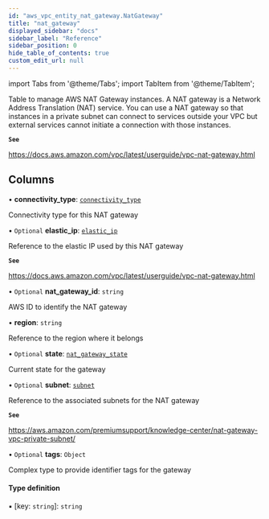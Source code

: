 ```yaml
---
id: "aws_vpc_entity_nat_gateway.NatGateway"
title: "nat_gateway"
displayed_sidebar: "docs"
sidebar_label: "Reference"
sidebar_position: 0
hide_table_of_contents: true
custom_edit_url: null
---
```


import Tabs from '@theme/Tabs';
import TabItem from '@theme/TabItem';

Table to manage AWS NAT Gateway instances.
A NAT gateway is a Network Address Translation (NAT) service.
You can use a NAT gateway so that instances in a private subnet can connect to services
outside your VPC but external services cannot initiate a connection with those instances.

**`See`**

https://docs.aws.amazon.com/vpc/latest/userguide/vpc-nat-gateway.html

## Columns

• **connectivity\_type**: [`connectivity_type`](../enums/aws_vpc_entity_nat_gateway.ConnectivityType.md)

Connectivity type for this NAT gateway

• `Optional` **elastic\_ip**: [`elastic_ip`](aws_vpc_entity_elastic_ip.ElasticIp.md)

Reference to the elastic IP used by this NAT gateway

**`See`**

https://docs.aws.amazon.com/vpc/latest/userguide/vpc-nat-gateway.html

• `Optional` **nat\_gateway\_id**: `string`

AWS ID to identify the NAT gateway

• **region**: `string`

Reference to the region where it belongs

• `Optional` **state**: [`nat_gateway_state`](../enums/aws_vpc_entity_nat_gateway.NatGatewayState.md)

Current state for the gateway

• `Optional` **subnet**: [`subnet`](aws_vpc_entity_subnet.Subnet.md)

Reference to the associated subnets for the NAT gateway

**`See`**

https://aws.amazon.com/premiumsupport/knowledge-center/nat-gateway-vpc-private-subnet/

• `Optional` **tags**: `Object`

Complex type to provide identifier tags for the gateway

#### Type definition

▪ [key: `string`]: `string`
